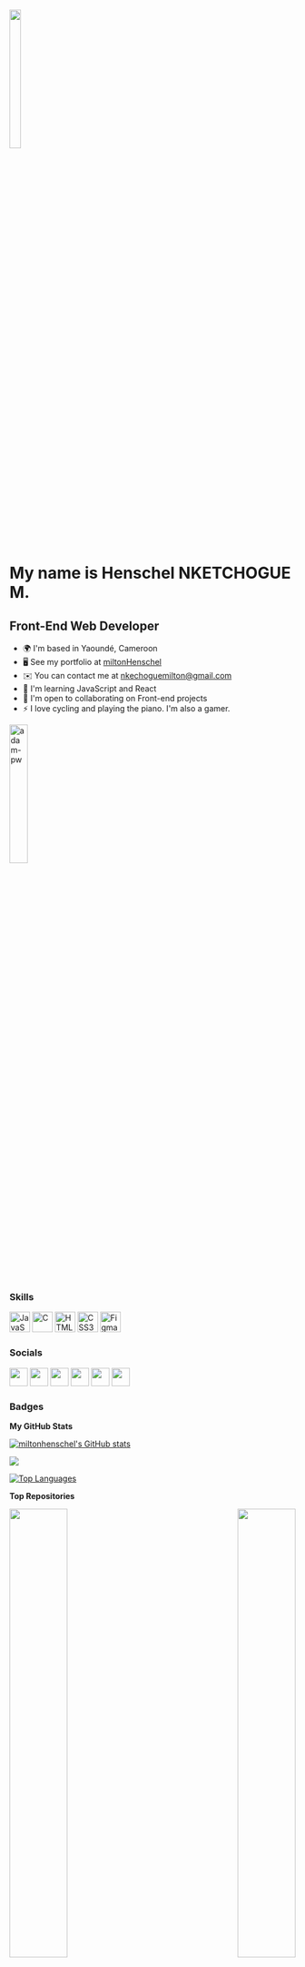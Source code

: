 <img src="https://media.giphy.com/media/xUySTQZfdpSkIIg88M/giphy.gif" width=20% height=25% /><br />My name is Henschel NKETCHOGUE M.
=======================================================================================================================================
<!--![](https://user-images.githubusercontent.com/18350557/176309783-0785949b-9127-417c-8b55-ab5a4333674e.gif-->

<h2>Front-End Web Developer</h2>

- 🌍  I'm based in Yaoundé, Cameroon
- 🖥️  See my portfolio at [miltonHenschel](http://miltonhenschel.github.io/myPortfolio/)
- ✉️  You can contact me at [nkechoguemilton@gmail.com](mailto:nkechoguemilton@gmail.com)
- 🧠  I'm learning JavaScript and React
- 🤝  I'm open to collaborating on Front-end projects
- ⚡  I love cycling and playing the piano. I'm also a gamer.

<p><img align="center" width=25% height=25% src="https://github.com/Adam-pw/Adam-pw/blob/main/animation_500_kxa883sd.gif" alt="adam-pw" /></p>

### Skills

<p align="left">
<a href="https://developer.mozilla.org/en-US/docs/Web/JavaScript" target="_blank" rel="noreferrer"><img src="https://raw.githubusercontent.com/danielcranney/readme-generator/main/public/icons/skills/javascript-colored.svg" width="36" height="36" alt="JavaScript" /></a>
<a href="https://docs.microsoft.com/en-us/cpp/?view=msvc-170" target="_blank" rel="noreferrer"><img src="https://raw.githubusercontent.com/danielcranney/readme-generator/main/public/icons/skills/c-colored.svg" width="36" height="36" alt="C" /></a>
<a href="https://developer.mozilla.org/en-US/docs/Glossary/HTML5" target="_blank" rel="noreferrer"><img src="https://raw.githubusercontent.com/danielcranney/readme-generator/main/public/icons/skills/html5-colored.svg" width="36" height="36" alt="HTML5" /></a>
<a href="https://www.w3.org/TR/CSS/#css" target="_blank" rel="noreferrer"><img src="https://raw.githubusercontent.com/danielcranney/readme-generator/main/public/icons/skills/css3-colored.svg" width="36" height="36" alt="CSS3" /></a>
<a href="https://www.figma.com/" target="_blank" rel="noreferrer"><img src="https://raw.githubusercontent.com/danielcranney/readme-generator/main/public/icons/skills/figma-colored.svg" width="36" height="36" alt="Figma" /></a>
</p>

### Socials

<p align="left"> <a href="https://www.codepen.io/miltonhenschel" target="_blank" rel="noreferrer"><img src="https://raw.githubusercontent.com/danielcranney/readme-generator/main/public/icons/socials/codepen.svg" width="32" height="32" /></a> <a href="https://www.github.com/miltonhenschel" target="_blank" rel="noreferrer"><img src="https://raw.githubusercontent.com/danielcranney/readme-generator/main/public/icons/socials/github.svg" width="32" height="32" /></a> <a href="http://www.instagram.com/mpatchiehenschel" target="_blank" rel="noreferrer"><img src="https://raw.githubusercontent.com/danielcranney/readme-generator/main/public/icons/socials/instagram.svg" width="32" height="32" /></a> <a href="https://www.linkedin.com/in/henschelnketchoguem" target="_blank" rel="noreferrer"><img src="https://raw.githubusercontent.com/danielcranney/readme-generator/main/public/icons/socials/linkedin.svg" width="32" height="32" /></a> <a href="http://www.medium.com/@nketchoguemilton" target="_blank" rel="noreferrer"><img src="https://raw.githubusercontent.com/danielcranney/readme-generator/main/public/icons/socials/medium.svg" width="32" height="32" /></a> <a href="https://www.twitter.com/nketchogue" target="_blank" rel="noreferrer"><img src="https://raw.githubusercontent.com/danielcranney/readme-generator/main/public/icons/socials/twitter.svg" width="32" height="32" /></a></p>

### Badges

<b>My GitHub Stats</b>

<a href="http://www.github.com/miltonhenschel"><img src="https://github-readme-stats.vercel.app/api?username=miltonhenschel&show_icons=true&hide=&count_private=true&title_color=ffffff&text_color=ffffff&icon_color=ef4444&bg_color=1e3a8a&hide_border=true&show_icons=true" alt="miltonhenschel's GitHub stats" /></a>

<a href="http://www.github.com/miltonhenschel"><img src="https://github-readme-streak-stats.herokuapp.com/?user=miltonhenschel&stroke=ffffff&background=1e3a8a&ring=ffffff&fire=ffffff&currStreakNum=ffffff&currStreakLabel=ffffff&sideNums=ffffff&sideLabels=ffffff&dates=ffffff&hide_border=true" /></a>

<a href="https://github.com/miltonhenschel" align="left"><img src="https://github-readme-stats.vercel.app/api/top-langs/?username=miltonhenschel&langs_count=10&title_color=ffffff&text_color=ffffff&icon_color=ef4444&bg_color=1e3a8a&hide_border=true&locale=en&custom_title=Top%20%Languages" alt="Top Languages" /></a>

<b>Top Repositories</b>

<div width="100%" align="center"><a href="https://github.com/miltonhenschel/myPortfolio" align="left"><img align="left" width="45%" src="https://github-readme-stats.vercel.app/api/pin/?username=miltonhenschel&repo=myPortfolio&title_color=ffffff&text_color=ffffff&icon_color=ef4444&bg_color=1e3a8a&hide_border=true&locale=en" /></a><a href="https://github.com/miltonhenschel/Conference-Page" align="right"><img align="right" width="45%" src="https://github-readme-stats.vercel.app/api/pin/?username=miltonhenschel&repo=Conference-Page&title_color=ffffff&text_color=ffffff&icon_color=ef4444&bg_color=1e3a8a&hide_border=true&locale=en" /></a></div><br /><br /><br /><br /><br /><br /><br />
